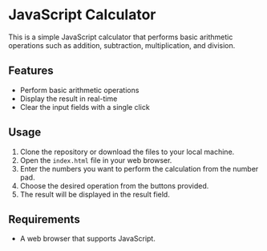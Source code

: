 # JavaScript Calculator

This is a simple JavaScript calculator that performs basic arithmetic operations such as addition, subtraction, multiplication, and division.

## Features

* Perform basic arithmetic operations
* Display the result in real-time
* Clear the input fields with a single click

## Usage

  1. Clone the repository or download the files to your local machine.
  2. Open the `index.html` file in your web browser.
  3. Enter the numbers you want to perform the calculation from the number pad.
  4. Choose the desired operation from the buttons provided.
  5. The result will be displayed in the result field.
  
  ## Requirements
  
  * A web browser that supports JavaScript.
